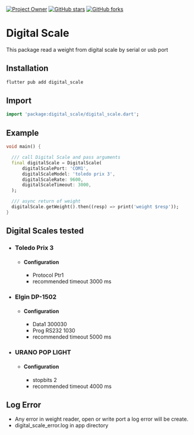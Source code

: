 [![Project Owner](https://img.shields.io/badge/owner-sergiotucano-dd8800)](https://github.com/sergiotucano/)
[![GitHub stars](https://img.shields.io/github/stars/sergiotucano/digital_scale?style=social)](https://github.com/sergiotucano/roundabnt)
[![GitHub forks](https://img.shields.io/github/forks/sergiotucano/digital_scale?style=social)](https://github.com/sergiotucano/roundabnt/fork)

# Digital Scale

This package read a weight from digital scale by serial or usb port


## Installation

```bash
flutter pub add digital_scale
```

## Import

```dart
import 'package:digital_scale/digital_scale.dart';
```

## Example

```dart
void main() {

  /// call Digital Scale and pass arguments
  final digitalScale = DigitalScale(
      digitalScalePort: 'COM1',
      digitalScaleModel: 'toledo prix 3',
      digitalScaleRate: 9600,
      digitalScaleTimeout: 3000,
  );

  /// async return of weight
  digitalScale.getWeight().then((resp) => print('weight $resp'));
}
```

## Digital Scales tested

 - ### Toledo Prix 3
   - #### Configuration
     - Protocol Ptr1
     - recommended timeout 3000 ms
     
 - ### Elgin DP-1502
   - #### Configuration
     - Data1 300030
     - Prog RS232 1030
     - recommended timeout 5000 ms
     
 - ### URANO POP LIGHT
   - #### Configuration    
       - stopbits 2
       - recommended timeout 4000 ms

## Log Error
 - Any error in weight reader, open or write port a log error will be create. 
 - digital_scale_error.log in app directory
